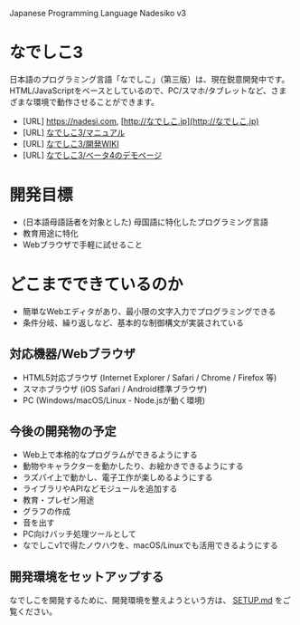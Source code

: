 Japanese Programming Language Nadesiko v3

# なでしこ3

日本語のプログラミング言語「なでしこ」（第三版）は、現在鋭意開発中です。
HTML/JavaScriptをベースとしているので、PC/スマホ/タブレットなど、さまざまな環境で動作させることができます。

- [URL] https://nadesi.com, [http://なでしこ.jp](http://なでしこ.jp)
- [URL] [なでしこ3/マニュアル](https://nadesi.com/doc3/)
- [URL] [なでしこ3/開発WIKI](https://nadesi.com/dev/wiki/go.php?351)
- [URL] [なでしこ3/ベータ4のデモページ](https://nadesi.com/v3/0.0.4/demo/index.html)

# 開発目標

- (日本語母語話者を対象とした) 母国語に特化したプログラミング言語
- 教育用途に特化
- Webブラウザで手軽に試せること

# どこまでできているのか

 - 簡単なWebエディタがあり、最小限の文字入力でプログラミングできる
- 条件分岐、繰り返しなど、基本的な制御構文が実装されている

## 対応機器/Webブラウザ

- HTML5対応ブラウザ (Internet Explorer / Safari / Chrome / Firefox 等)
- スマホブラウザ (iOS Safari / Android標準ブラウザ)
- PC (Windows/macOS/Linux - Node.jsが動く環境)

## 今後の開発物の予定

- Web上で本格的なプログラムができるようにする
- 動物やキャラクターを動かしたり、お絵かきできるようにする
- ラズパイ上で動かし、電子工作が楽しめるようにする
- ライブラリやAPIなどモジュールを追加する
- 教育・プレゼン用途
- グラフの作成
- 音を出す
- PC向けバッチ処理ツールとして
- なでしこv1で得たノウハウを、macOS/Linuxでも活用できるようにする

## 開発環境をセットアップする

なでしこを開発するために、開発環境を整えようという方は、 [SETUP.md](SETUP.md) をご覧ください。
